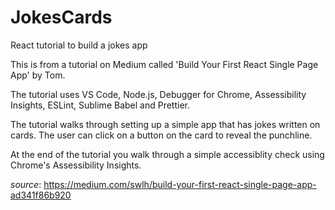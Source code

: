 # JokesCards
React tutorial to build a jokes app

This is from a tutorial on Medium called 'Build Your First React Single Page App' by Tom.

The tutorial uses VS Code, Node.js, Debugger for Chrome, Assessibility Insights, ESLint, Sublime Babel and Prettier.

The tutorial walks through setting up a simple app that has jokes written on cards. 
The user can click on a button on the card to reveal the punchline.

At the end of the tutorial you walk through a simple accessiblity check using Chrome's Assessibility Insights.

*source*: https://medium.com/swlh/build-your-first-react-single-page-app-ad341f86b920
